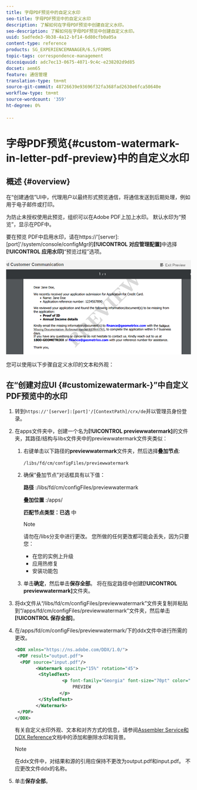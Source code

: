 ```yaml
---
title: 字母PDF预览中的自定义水印
seo-title: 字母PDF预览中的自定义水印
description: 了解如何在字母PDF预览中创建自定义水印。
seo-description: 了解如何在字母PDF预览中创建自定义水印。
uuid: 5adfede3-9b38-4a12-bf14-6d80cfb0a05a
content-type: reference
products: SG_EXPERIENCEMANAGER/6.5/FORMS
topic-tags: correspondence-management
discoiquuid: adc7ec13-0675-4071-9c4c-e238202d9d85
docset: aem65
feature: 通信管理
translation-type: tm+mt
source-git-commit: 48726639e93696f32fa368fad2630e6fca50640e
workflow-type: tm+mt
source-wordcount: '359'
ht-degree: 0%

---
```



# 字母PDF预览{#custom-watermark-in-letter-pdf-preview}中的自定义水印

## 概述 {#overview}

在“创建通信”UI中，代理用户以最终形式预览通信，将通信发送到后期处理，例如用于电子邮件或打印。

为防止未授权使用此预览，组织可以在Adobe PDF上加上水印。 默认水印为“预览”，显示在PDF中。

要在预览 PDF中启用水印，请在https://&#39;[server]:[port]&#39;/system/console/configMgr的&#x200B;**[!UICONTROL 对应管理配置]**&#x200B;中选择&#x200B;**[!UICONTROL 应用水印]**“预览过程”选项。

![default-watermark](assets/default-watermark.png)

您可以使用以下步骤自定义水印的文本和外观：

## 在“创建对应UI {#customizewatermark-}”中自定义PDF预览中的水印

1. 转到`https://'[server]:[port]'/[ContextPath]/crx/de`并以管理员身份登录。
1. 在apps文件夹中，创建一个名为&#x200B;**[!UICONTROL previewwatermark]**&#x200B;的文件夹，其路径/结构与libs文件夹中的previewwatermark文件夹类似：

   1. 右键单击以下路径的&#x200B;**previewwatermark**&#x200B;文件夹，然后选择&#x200B;**叠加节点**:

      `/libs/fd/cm/configFiles/previewwatermark`

   1. 确保“叠加节点”对话框具有以下值：

      **路径** :/libs/fd/cm/configFiles/previewwatermark

      **叠加位置** :/apps/

      **匹配节点类型：已选** 中

      >[!NOTE]
      >
      >请勿在/libs分支中进行更改。 您所做的任何更改都可能会丢失，因为只要您：
      >
      >    
      >    
      >    * 在您的实例上升级
      >    * 应用热修复
      >    * 安装功能包


   1. 单击&#x200B;**确定**，然后单击&#x200B;**保存全部**。 将在指定路径中创建&#x200B;**[!UICONTROL previewwatermark]**&#x200B;文件夹。



1. 将dx文件从“/libs/fd/cm/configFiles/previewwatermark”文件夹复制并粘贴到“/apps/fd/cm/configFiles/previewwatermark”文件夹，然后单击&#x200B;**[!UICONTROL 保存全部]**。
1. 在/apps/fd/cm/configFiles/previewwatermark/下的ddx文件中进行所需的更改。

   ```xml
   <DDX xmlns="https://ns.adobe.com/DDX/1.0/">
    <PDF result="output.pdf">
     <PDF source="input.pdf"/>
           <Watermark opacity="15%" rotation="45">
            <StyledText>
                     <p font-family="Georgia" font-size="70pt" color="black" font-weight="bold">
                         PREVIEW
                    </p>
            </StyledText>
           </Watermark>
    </PDF>
   </DDX>
   ```

   有关自定义水印外观、文本和对齐方式的信息，请参阅[Assembler Service和DDX Reference](https://help.adobe.com/en_US/livecycle/11.0/ddxRef.pdf)文档中的添加和删除水印和背景。

   >[!NOTE]
   >
   >在ddx文件中，对结果和源的引用应保持不更改为output.pdf和input.pdf。 不应更改文件ddx的名称。

1. 单击&#x200B;**保存全部**。

